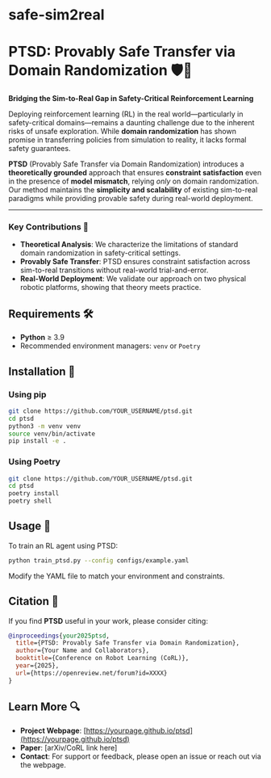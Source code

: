 # safe-sim2real

# PTSD: Provably Safe Transfer via Domain Randomization 🛡️🤖

**Bridging the Sim-to-Real Gap in Safety-Critical Reinforcement Learning**

Deploying reinforcement learning (RL) in the real world—particularly in safety-critical domains—remains a daunting challenge due to the inherent risks of unsafe exploration. While **domain randomization** has shown promise in transferring policies from simulation to reality, it lacks formal safety guarantees.

**PTSD** (Provably Safe Transfer via Domain Randomization) introduces a **theoretically grounded** approach that ensures **constraint satisfaction** even in the presence of **model mismatch**, relying *only* on domain randomization. Our method maintains the **simplicity and scalability** of existing sim-to-real paradigms while providing provable safety during real-world deployment.

---

### Key Contributions 🚀

- **Theoretical Analysis**: We characterize the limitations of standard domain randomization in safety-critical settings.
- **Provably Safe Transfer**: PTSD ensures constraint satisfaction across sim-to-real transitions without real-world trial-and-error.
- **Real-World Deployment**: We validate our approach on two physical robotic platforms, showing that theory meets practice.

## Requirements 🛠

- **Python** ≥ 3.9
- Recommended environment managers: `venv` or `Poetry`

## Installation 🧩

### Using pip

```bash
git clone https://github.com/YOUR_USERNAME/ptsd.git
cd ptsd
python3 -m venv venv
source venv/bin/activate
pip install -e .
````

### Using Poetry

```bash
git clone https://github.com/YOUR_USERNAME/ptsd.git
cd ptsd
poetry install
poetry shell
```

## Usage 🧪

To train an RL agent using PTSD:

```bash
python train_ptsd.py --config configs/example.yaml
```

Modify the YAML file to match your environment and constraints.

## Citation 🔗

If you find **PTSD** useful in your work, please consider citing:

```bibtex
@inproceedings{your2025ptsd,
  title={PTSD: Provably Safe Transfer via Domain Randomization},
  author={Your Name and Collaborators},
  booktitle={Conference on Robot Learning (CoRL)},
  year={2025},
  url={https://openreview.net/forum?id=XXXX}
}
```

## Learn More 🔍

* **Project Webpage**: [https://yourpage.github.io/ptsd](https://yourpage.github.io/ptsd)
* **Paper**: \[arXiv/CoRL link here]
* **Contact**: For support or feedback, please open an issue or reach out via the webpage.
